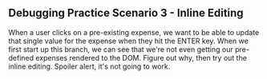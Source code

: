 ## Debugging Practice Scenario 3 - Inline Editing

When a user clicks on a pre-existing expense, we want to be able to update that single value for the expense when they hit the ENTER key. When we first start up this branch, we can see that we're not even getting our pre-defined expenses rendered to the DOM. Figure out why, then try out the inline editing. Spoiler alert, it's not going to work.